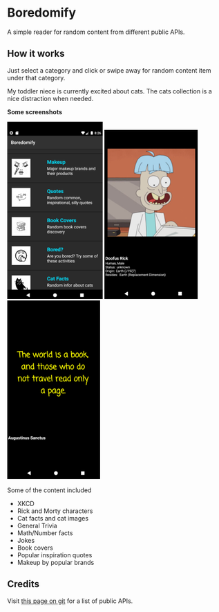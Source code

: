 # Boredomify

A simple reader for random content from different public APIs. 


## How it works
Just select a category and click or swipe away for random content item under that category.

My toddler niece is currently excited about cats. The cats collection is a nice distraction when needed. 



**Some screenshots**

![listing](web_menu_list.png) ![image content](web_example_content_img.png) ![textual content](web_example_content_txt_2.png) 



Some of the content included

- XKCD
- Rick and Morty characters
- Cat facts and cat images  
- General Trivia
- Math/Number facts 
- Jokes
- Book covers
- Popular inspiration quotes
- Makeup by popular brands 



## Credits
Visit [this page on git](https://github.com/public-apis/public-apis) for a list of public APIs. 